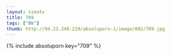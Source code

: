 ```yaml
--- 
layout: sieutv
title: 709
tags: ["0k"]
thumb: http://94.23.248.219/absoluporn-1/image/002/709.jpg
---
```

{% include absoluporn key="709" %} 
